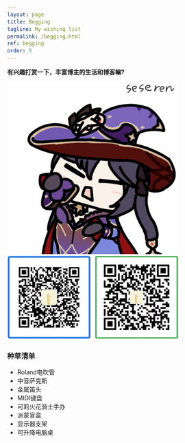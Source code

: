 ```yaml
---
layout: page
title: Begging
tagline: My wishing list
permalink: /begging.html
ref: begging
order: 5
---
```


**有兴趣打赏一下，丰富博主的生活和博客嘛?**

<img src='/begging.gif' alt='begging' width='400'>
<br />
<img src='/begging.jpg' alt='begging' width='400'>

### 种草清单
- Roland电吹管
- 中音萨克斯
- 金属笛头
- MIDI键盘
- 可莉火花骑士手办
- 派蒙盲盒
- 显示器支架
- 可升降电脑桌